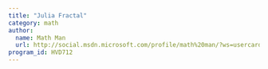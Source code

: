 ```yaml
---
title: "Julia Fractal"
category: math
author:
  name: Math Man
  url: http://social.msdn.microsoft.com/profile/math%20man/?ws=usercard-mini
program_id: HVD712
---
```


